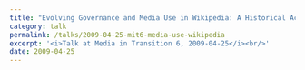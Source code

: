 ```yaml
---
title: "Evolving Governance and Media Use in Wikipedia: A Historical Account"
category: talk
permalink: /talks/2009-04-25-mit6-media-use-wikipedia
excerpt: '<i>Talk at Media in Transition 6, 2009-04-25</i><br/>'
date: 2009-04-25
---
```

